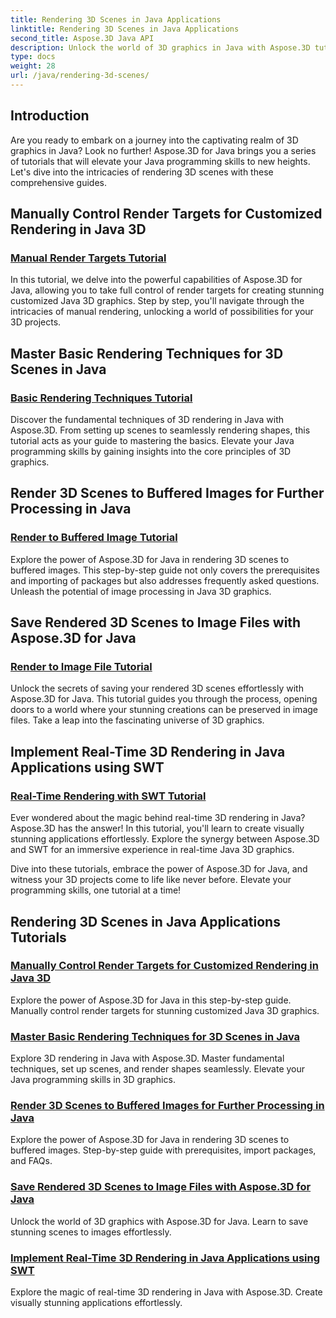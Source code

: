 ```yaml
---
title: Rendering 3D Scenes in Java Applications
linktitle: Rendering 3D Scenes in Java Applications
second_title: Aspose.3D Java API
description: Unlock the world of 3D graphics in Java with Aspose.3D tutorials. Master manual rendering, basic techniques, image processing, and real-time rendering effortlessly.
type: docs
weight: 28
url: /java/rendering-3d-scenes/
---
```

## Introduction

Are you ready to embark on a journey into the captivating realm of 3D graphics in Java? Look no further! Aspose.3D for Java brings you a series of tutorials that will elevate your Java programming skills to new heights. Let's dive into the intricacies of rendering 3D scenes with these comprehensive guides.

## Manually Control Render Targets for Customized Rendering in Java 3D
### [Manual Render Targets Tutorial](./manual-render-targets/)

In this tutorial, we delve into the powerful capabilities of Aspose.3D for Java, allowing you to take full control of render targets for creating stunning customized Java 3D graphics. Step by step, you'll navigate through the intricacies of manual rendering, unlocking a world of possibilities for your 3D projects.

## Master Basic Rendering Techniques for 3D Scenes in Java
### [Basic Rendering Techniques Tutorial](./basic-rendering/)

Discover the fundamental techniques of 3D rendering in Java with Aspose.3D. From setting up scenes to seamlessly rendering shapes, this tutorial acts as your guide to mastering the basics. Elevate your Java programming skills by gaining insights into the core principles of 3D graphics.

## Render 3D Scenes to Buffered Images for Further Processing in Java
### [Render to Buffered Image Tutorial](./render-to-buffered-image/)

Explore the power of Aspose.3D for Java in rendering 3D scenes to buffered images. This step-by-step guide not only covers the prerequisites and importing of packages but also addresses frequently asked questions. Unleash the potential of image processing in Java 3D graphics.

## Save Rendered 3D Scenes to Image Files with Aspose.3D for Java
### [Render to Image File Tutorial](./render-to-file/)

Unlock the secrets of saving your rendered 3D scenes effortlessly with Aspose.3D for Java. This tutorial guides you through the process, opening doors to a world where your stunning creations can be preserved in image files. Take a leap into the fascinating universe of 3D graphics.

## Implement Real-Time 3D Rendering in Java Applications using SWT
### [Real-Time Rendering with SWT Tutorial](./real-time-rendering-swt/)

Ever wondered about the magic behind real-time 3D rendering in Java? Aspose.3D has the answer! In this tutorial, you'll learn to create visually stunning applications effortlessly. Explore the synergy between Aspose.3D and SWT for an immersive experience in real-time Java 3D graphics.

Dive into these tutorials, embrace the power of Aspose.3D for Java, and witness your 3D projects come to life like never before. Elevate your programming skills, one tutorial at a time!
## Rendering 3D Scenes in Java Applications Tutorials
### [Manually Control Render Targets for Customized Rendering in Java 3D](./manual-render-targets/)
Explore the power of Aspose.3D for Java in this step-by-step guide. Manually control render targets for stunning customized Java 3D graphics.
### [Master Basic Rendering Techniques for 3D Scenes in Java](./basic-rendering/)
Explore 3D rendering in Java with Aspose.3D. Master fundamental techniques, set up scenes, and render shapes seamlessly. Elevate your Java programming skills in 3D graphics.
### [Render 3D Scenes to Buffered Images for Further Processing in Java](./render-to-buffered-image/)
Explore the power of Aspose.3D for Java in rendering 3D scenes to buffered images. Step-by-step guide with prerequisites, import packages, and FAQs.
### [Save Rendered 3D Scenes to Image Files with Aspose.3D for Java](./render-to-file/)
Unlock the world of 3D graphics with Aspose.3D for Java. Learn to save stunning scenes to images effortlessly.
### [Implement Real-Time 3D Rendering in Java Applications using SWT](./real-time-rendering-swt/)
Explore the magic of real-time 3D rendering in Java with Aspose.3D. Create visually stunning applications effortlessly.